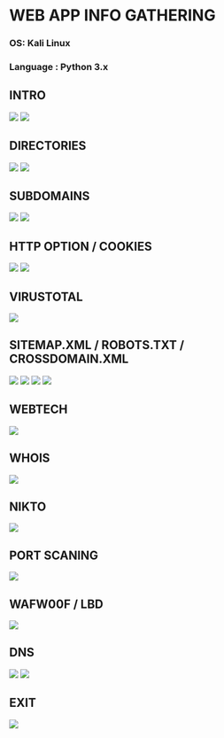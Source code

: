 # WEB APP INFO GATHERING

### OS: Kali Linux
### Language : Python 3.x

## INTRO

<img src="https://github.com/fatihh92/Wep-App-Info-Gathering/blob/master/img/1.png">

<img src="https://github.com/fatihh92/Wep-App-Info-Gathering/blob/master/img/1.png">

## DIRECTORIES

<img src="https://github.com/fatihh92/Wep-App-Info-Gathering/blob/master/img/1.1.png">

<img src="https://github.com/fatihh92/Wep-App-Info-Gathering/blob/master/img/1.2.png">

## SUBDOMAINS

<img src="https://github.com/fatihh92/Wep-App-Info-Gathering/blob/master/img/2.1.png">

<img src="https://github.com/fatihh92/Wep-App-Info-Gathering/blob/master/img/2.2.png">

## HTTP OPTION / COOKIES

<img src="https://github.com/fatihh92/Wep-App-Info-Gathering/blob/master/img/3.1.png">

<img src="https://github.com/fatihh92/Wep-App-Info-Gathering/blob/master/img/3.2.png">

## VIRUSTOTAL

<img src="https://github.com/fatihh92/Wep-App-Info-Gathering/blob/master/img/4.png">

## SITEMAP.XML / ROBOTS.TXT / CROSSDOMAIN.XML

<img src="https://github.com/fatihh92/Wep-App-Info-Gathering/blob/master/img/5.1.png">

<img src="https://github.com/fatihh92/Wep-App-Info-Gathering/blob/master/img/5.2.png">

<img src="https://github.com/fatihh92/Wep-App-Info-Gathering/blob/master/img/5.3.png">

<img src="https://github.com/fatihh92/Wep-App-Info-Gathering/blob/master/img/5.4.png">

## WEBTECH

<img src="https://github.com/fatihh92/Wep-App-Info-Gathering/blob/master/img/6.1.png">

## WHOIS

<img src="https://github.com/fatihh92/Wep-App-Info-Gathering/blob/master/img/7.1.png">

## NIKTO

<img src="https://github.com/fatihh92/Wep-App-Info-Gathering/blob/master/img/8.1.png">

## PORT SCANING

<img src="https://github.com/fatihh92/Wep-App-Info-Gathering/blob/master/img/9.1.png">

## WAFW00F / LBD

<img src="https://github.com/fatihh92/Wep-App-Info-Gathering/blob/master/img/10.1.png">

## DNS

<img src="https://github.com/fatihh92/Wep-App-Info-Gathering/blob/master/img/11.1.png">

<img src="https://github.com/fatihh92/Wep-App-Info-Gathering/blob/master/img/11.2.png">

## EXIT

<img src="https://github.com/fatihh92/Wep-App-Info-Gathering/blob/master/img/12.1.png">
